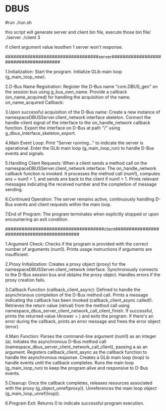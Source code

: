 # DBUS

#run
./run.sh

this script will generate server and client bin file, execute those bin file/
./server
./client 3

if client argument value lessthen 1 server won't response.

##################################server######################################

1.Initialization:
Start the program.
Initialize GLib main loop (g_main_loop_new).

2.D-Bus Name Registration:
Register the D-Bus name "com.DBUS_gen" on the session bus using g_bus_own_name.
Provide a callback (on_name_acquired) for handling the acquisition of the name.
on_name_acquired Callback:

3.Upon successful acquisition of the D-Bus name:
Create a new instance of namespaceDBUSServer.client_network interface skeleton.
Connect the handle-client signal of the interface to the on_handle_network callback function.
Export the interface on D-Bus at path "/" using g_dbus_interface_skeleton_export.

4.Main Event Loop:
Print "Server running..." to indicate the server is operational.
Enter the GLib main loop (g_main_loop_run) to handle D-Bus events and signals.

5.Handling Client Requests:
When a client sends a method call on the namespaceDBUSServer.client_network interface:
The on_handle_network callback function is invoked.
It processes the method call (num1), computes ans = num1 + 1, and sends ans back to the client if num1 > 1.
Prints relevant messages indicating the received number and the completion of message sending.

6.Continued Operation:
The server remains active, continuously handling D-Bus events and client requests within the main loop.

7.End of Program:
The program terminates when explicitly stopped or upon encountering an exit condition.


####################################client###########################################

1.Argument Check:
Checks if the program is provided with the correct number of arguments (num1).
Prints usage instructions if arguments are insufficient.

2.Proxy Initialization:
Creates a proxy object (proxy) for the namespaceDBUSServer.client_network interface.
Synchronously connects to the D-Bus session bus and obtains the proxy object.
Handles errors if the proxy creation fails.

3.Callback Function (callback_client_async):
Defined to handle the asynchronous completion of the D-Bus method call.
Prints a message indicating the callback has been invoked (callback_client_async called!).
Retrieves the return value (retval) from the method call using namespace_dbus_server_client_network_call_client_finish.
If successful, prints the returned value (Answer = <retval>) and exits the program.
If there's an error during the callback, prints an error message and frees the error object (error).

4.Main Function:
Parses the command-line argument (num1) as an integer (a).
Initiates the asynchronous D-Bus method call (namespace_dbus_server_client_network_call_client), passing a as an argument.
Registers callback_client_async as the callback function to handle the asynchronous response.
Creates a GLib main loop (loop) to handle events until the callback completes.
Runs the main loop (g_main_loop_run) to keep the program alive and responsive to D-Bus events.

5.Cleanup:
Once the callback completes, releases resources associated with the proxy (g_object_unref(proxy)).
Unreferences the main loop object (g_main_loop_unref(loop)).

6.Program Exit:
Returns 0 to indicate successful program execution.
